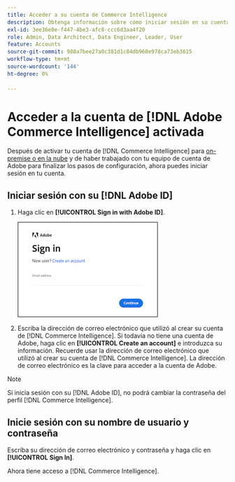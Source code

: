 ```yaml
---
title: Acceder a su cuenta de Commerce Intelligence
description: Obtenga información sobre cómo iniciar sesión en su cuenta de Commerce Intelligence.
exl-id: 3ee36e0e-f447-4be3-afc8-ccc6d3aa4f20
role: Admin, Data Architect, Data Engineer, Leader, User
feature: Accounts
source-git-commit: 988a7bee27a0c381d1c84db960e978ca73eb3615
workflow-type: tm+mt
source-wordcount: '144'
ht-degree: 0%

---
```


# Acceder a la cuenta de [!DNL Adobe Commerce Intelligence] activada

Después de activar tu cuenta de [!DNL Commerce Intelligence] para [on-premise o en la nube](../getting-started/onpremise-activation.md) y de haber trabajado con tu equipo de cuenta de Adobe para finalizar los pasos de configuración, ahora puedes iniciar sesión en tu cuenta.

## Iniciar sesión con su [!DNL Adobe ID]

1. Haga clic en **[!UICONTROL Sign in with Adobe ID]**.

   ![iniciar sesión en adobe](../assets/sign-in-adobe.png)

1. Escriba la dirección de correo electrónico que utilizó al crear su cuenta de [!DNL Commerce Intelligence]. Si todavía no tiene una cuenta de Adobe, haga clic en **[!UICONTROL Create an account]** e introduzca su información. Recuerde usar la dirección de correo electrónico que utilizó al crear su cuenta de [!DNL Commerce Intelligence]. La dirección de correo electrónico es la clave para acceder a la cuenta de Adobe.

>[!NOTE]
>
>Si inicia sesión con su [!DNL Adobe ID], no podrá cambiar la contraseña del perfil [!DNL Commerce Intelligence].

## Inicie sesión con su nombre de usuario y contraseña

Escriba su dirección de correo electrónico y contraseña y haga clic en **[!UICONTROL Sign In]**.

Ahora tiene acceso a [!DNL Commerce Intelligence].

